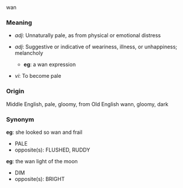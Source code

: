wan
### Meaning
+ _adj_: Unnaturally pale, as from physical or emotional distress
+ _adj_: Suggestive or indicative of weariness, illness, or unhappiness; melancholy
    + __eg__: a wan expression

+ _vi_: To become pale

### Origin

Middle English, pale, gloomy, from Old English wann, gloomy, dark

### Synonym

__eg__: she looked so wan and frail

+ PALE
+ opposite(s): FLUSHED, RUDDY

__eg__: the wan light of the moon

+ DIM
+ opposite(s): BRIGHT


